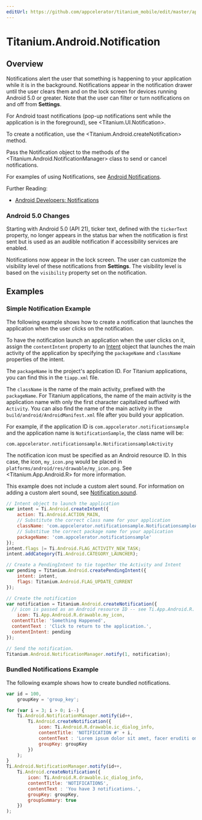 ```yaml
---
editUrl: https://github.com/appcelerator/titanium_mobile/edit/master/apidoc/Titanium/Android/Notification.yml
---
```

# Titanium.Android.Notification

<TypeHeader/>

## Overview

Notifications alert the user that something is happening to your application while it is
in the background. Notifications appear in the notification drawer until the user
clears them and on the lock screen for devices running Android 5.0 or greater.
Note that the user can filter or turn notifications on and off from **Settings**.

For Android toast notifications (pop-up notifications sent while the application is in the
foreground), see <Titanium.UI.Notification>.

To create a notification, use the <Titanium.Android.createNotification> method.

Pass the Notification object to the methods of the <Titanium.Android.NotificationManager> class
to send or cancel notifications.

For examples of using Notifications, see [Android Notifications](#!/guide/Android_Notifications).

Further Reading:

  * [Android Developers: Notifications](https://developer.android.com/design/patterns/notifications.html)

### Android 5.0 Changes

Starting with Android 5.0 (API 21), ticker text, defined with the `tickerText` property,
no longer appears in the status bar when the notification is first sent but is used as an
audible notification if accessibility services are enabled.

Notifications now appear in the lock screen.  The user can customize the visibility level of
these notifications from **Settings**.  The visibility level is based on the `visibility`
property set on the notification.

## Examples

### Simple Notification Example

The following example shows how to create a notification that launches the
application when the user clicks on the notification.

To have the notification launch an application when the user clicks on it,
assign the `contentIntent` property to an [Intent](Titanium.Android.Intent) object
that launches the main activity of the application by specifying the `packageName`
and `className` properties of the intent.

The `packageName` is the project's application ID. For Titanium applications, you
can find this in the `tiapp.xml` file.

The `className` is the name of the main activity, prefixed with the `packageName`.
For Titanium applications, the name of the main activity is the application name with
only the first character capitalized suffixed with `Activity`.  You can also find the name
of the main activity in the `build/android/AndroidManifest.xml` file after you build your
application.

For example, if the application ID is `com.appcelerator.notificationsample` and the
application name is `NotificationSample`, the class name will be:

```
com.appcelerator.notificationsample.NotificationsampleActivity
```

The notification icon must be specified as an Android resource ID. In this case,
the icon, `my_icon.png` would be placed in `platforms/android/res/drawable/my_icon.png`.
See <Titanium.App.Android.R> for more information.

This example does not include a custom alert sound. For information on adding a
custom alert sound, see [Notification.sound](Titanium.Android.Notification.sound).

``` js
// Intent object to launch the application
var intent = Ti.Android.createIntent({
    action: Ti.Android.ACTION_MAIN,
    // Substitute the correct class name for your application
    className: 'com.appcelerator.notificationsample.NotificationsampleActivity',
    // Substitue the correct package name for your application
    packageName: 'com.appcelerator.notificationsample'
});
intent.flags |= Ti.Android.FLAG_ACTIVITY_NEW_TASK;
intent.addCategory(Ti.Android.CATEGORY_LAUNCHER);

// Create a PendingIntent to tie together the Activity and Intent
var pending = Titanium.Android.createPendingIntent({
    intent: intent,
    flags: Titanium.Android.FLAG_UPDATE_CURRENT
});

// Create the notification
var notification = Titanium.Android.createNotification({
  // icon is passed as an Android resource ID -- see Ti.App.Android.R.
    icon: Ti.App.Android.R.drawable.my_icon,
  contentTitle: 'Something Happened',
  contentText : 'Click to return to the application.',
  contentIntent: pending
});

// Send the notification.
Titanium.Android.NotificationManager.notify(1, notification);
```

### Bundled Notifications Example

The following example shows how to create bundled notifications.

``` js
var id = 100,
    groupKey = 'group_key';

for (var i = 3; i > 0; i--) {
    Ti.Android.NotificationManager.notify(id++,
        Ti.Android.createNotification({
            icon: Ti.Android.R.drawable.ic_dialog_info,
            contentTitle: 'NOTIFICATION #' + i,
            contentText : 'Lorem ipsum dolor sit amet, facer eruditi omittantur cu pri, nibh nonumy putant eam eu.'
            groupKey: groupKey
        })
    );
}
Ti.Android.NotificationManager.notify(id++,
    Ti.Android.createNotification({
        icon: Ti.Android.R.drawable.ic_dialog_info,
        contentTitle: 'NOTIFICATIONS',
        contentText : 'You have 3 notifications.',
        groupKey: groupKey,
        groupSummary: true
    })
);
```

<ApiDocs/>
